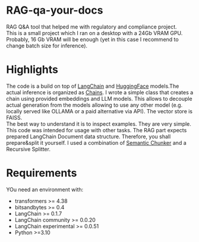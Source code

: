 # RAG-qa-your-docs
RAG Q&amp;A tool that helped me with regulatory and compliance project. <br>
This is a small project which I ran on a desktop with a 24Gb VRAM GPU. Probably, 16 Gb VRAM will be enough (yet in this 
case I recommend to change batch size for inference).
# Highlights
The code is a build on top of [LangChain](https://python.langchain.com/docs/get_started/introduction) and [HuggingFace](https://huggingface.co/)
models.The actual inference is organized as [Chains](https://python.langchain.com/docs/modules/chains). I wrote a simple 
class that creates a chain using provided embeddings and LLM models. This allows to decouple actual generation from the 
models allowing to use any other model (e.g. locally served like OLLAMA or a paid alternative via API). 
The vector store is FAISS. <br>
The best way to understand it is to inspect examples. They are very simple.
This code was intended for usage with other tasks. 
The RAG part expects prepared LangChain Document data structure. Therefore, you shall prepare&split it yourself. 
I used a combination of [Semantic Chunker](https://python.langchain.com/docs/modules/data_connection/document_transformers/semantic-chunker)
and a Recursive Splitter. 
# Requirements
YOu need an environment with:
- transformers >= 4.38
- bitsandbytes >= 0.4
- LangChain >= 0.1.7
- LangChain community >= 0.0.20
- LangChain experimental >= 0.0.51
- Python >=3.10
